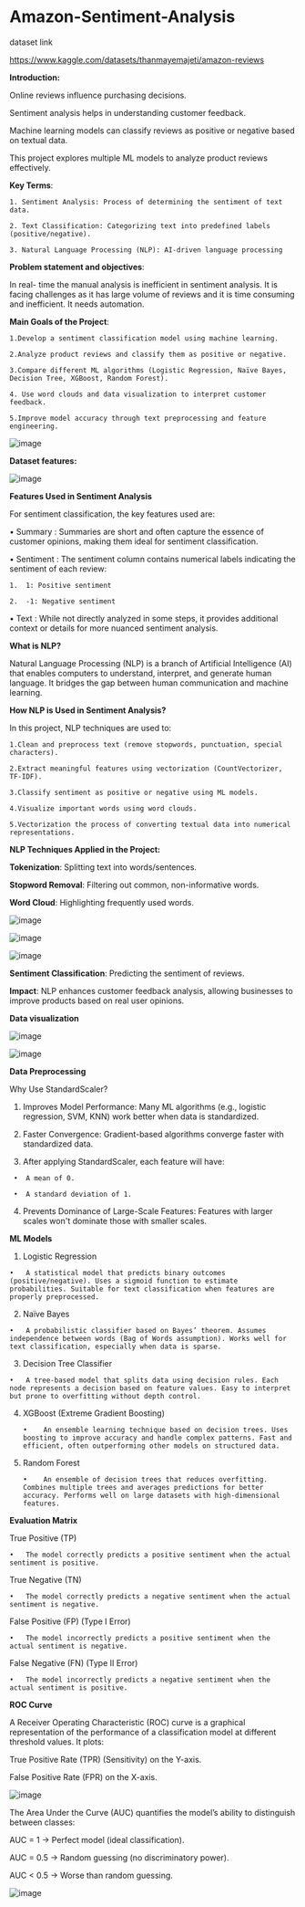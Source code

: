 # Amazon-Sentiment-Analysis

dataset link

https://www.kaggle.com/datasets/thanmayemajeti/amazon-reviews


**Introduction:**

  Online reviews influence purchasing decisions. 
  
  Sentiment analysis helps in understanding customer feedback. 

  Machine learning models can classify reviews as positive or negative based on textual data. 

  This project explores multiple ML models to analyze product reviews effectively. 

**Key Terms**: 

    1. Sentiment Analysis: Process of determining the sentiment of text data. 

    2. Text Classification: Categorizing text into predefined labels (positive/negative). 

    3. Natural Language Processing (NLP): AI-driven language processing 
 
**Problem statement and objectives**:

In real- time the manual analysis is inefficient in sentiment analysis. It is facing challenges as 
it has large volume of reviews and it is time consuming and inefficient.  It needs automation. 

**Main Goals of the Project**: 

    1.Develop a sentiment classification model using machine learning. 

    2.Analyze product reviews and classify them as positive or negative. 

    3.Compare different ML algorithms (Logistic Regression, Naïve Bayes, Decision Tree, XGBoost, Random Forest). 

    4. Use word clouds and data visualization to interpret customer feedback.
   
    5.Improve model accuracy through text preprocessing and feature engineering.

![image](https://github.com/user-attachments/assets/42fc2e4c-62b8-4695-8554-455da9353488)



**Dataset features:**

![image](https://github.com/user-attachments/assets/4610e000-0b85-48d5-af0f-772b2a7310b1)

**Features Used in Sentiment Analysis**

For sentiment classification, the key features used are:

•	Summary : Summaries are short and often capture the essence of customer opinions, making them ideal for sentiment classification.

•	 Sentiment : The sentiment column contains numerical labels indicating the sentiment of each review:

    1.	1: Positive sentiment
  
    2.	-1: Negative sentiment

•	Text : While not directly analyzed in some steps, it provides additional context or details for more nuanced sentiment analysis.

**What is NLP?**

Natural Language Processing (NLP) is a branch of Artificial Intelligence (AI) that enables computers to understand, interpret, and generate human language. It bridges the gap between human communication and machine learning.

 **How NLP is Used in Sentiment Analysis?**
 
 In this project, NLP techniques are used to:
 
    1.Clean and preprocess text (remove stopwords, punctuation, special characters).
 
    2.Extract meaningful features using vectorization (CountVectorizer, TF-IDF).
  
    3.Classify sentiment as positive or negative using ML models.
 
    4.Visualize important words using word clouds.
 
    5.Vectorization the process of converting textual data into numerical representations.

 **NLP Techniques Applied in the Project:**
 
 **Tokenization**: Splitting text into words/sentences.
 
 **Stopword Removal**: Filtering out common, non-informative words.
 
 **Word Cloud**: Highlighting frequently used words.

 ![image](https://github.com/user-attachments/assets/0373748d-b57e-4ba7-bb1b-641676b7a3d8)

 ![image](https://github.com/user-attachments/assets/ceaa34dd-9efa-4d9e-9a96-0f87ee2bbad4)

 ![image](https://github.com/user-attachments/assets/77d9d279-d651-4052-a986-26a6b46f546a)
 
 **Sentiment Classification**: Predicting the sentiment of reviews.
 
**Impact**: NLP enhances customer feedback analysis, allowing businesses to improve products based on real user opinions.   



 **Data visualization**

 ![image](https://github.com/user-attachments/assets/2f77b79d-2c47-4ae4-b9ff-0890fd4134fb)

 ![image](https://github.com/user-attachments/assets/43cd281e-8ce7-4ca1-8041-0397fdc4cdbf)



**Data Preprocessing**

Why Use StandardScaler?

  1.	Improves Model Performance: Many ML algorithms (e.g., logistic regression, SVM, KNN) work better when data is standardized.

  2.	Faster Convergence: Gradient-based algorithms converge faster with standardized data.

  3.	After applying StandardScaler, each feature will have:

     •	A mean of 0.

     •	A standard deviation of 1.

  4.	Prevents Dominance of Large-Scale Features: Features with larger scales won't dominate those with smaller scales.

**ML Models**

  1. Logistic Regression

    •	A statistical model that predicts binary outcomes (positive/negative). Uses a sigmoid function to estimate probabilities. Suitable for text classification when features are properly preprocessed.

  2. Naïve Bayes

    •	A probabilistic classifier based on Bayes’ theorem. Assumes independence between words (Bag of Words assumption). Works well for text classification, especially when data is sparse.
 
  3. Decision Tree Classifier

    •	A tree-based model that splits data using decision rules. Each node represents a decision based on feature values. Easy to interpret but prone to overfitting without depth control.

 
4. XGBoost (Extreme Gradient Boosting)

       •	An ensemble learning technique based on decision trees. Uses boosting to improve accuracy and handle complex patterns. Fast and efficient, often outperforming other models on structured data.
 
5. Random Forest

       •	An ensemble of decision trees that reduces overfitting. Combines multiple trees and averages predictions for better accuracy. Performs well on large datasets with high-dimensional features.

**Evaluation Matrix**

True Positive (TP)

    •	The model correctly predicts a positive sentiment when the actual sentiment is positive.

True Negative (TN)

    •	The model correctly predicts a negative sentiment when the actual sentiment is negative.

False Positive (FP) (Type I Error)

    •	The model incorrectly predicts a positive sentiment when the actual sentiment is negative.

False Negative (FN) (Type II Error)

    •	The model incorrectly predicts a negative sentiment when the actual sentiment is positive.

**ROC Curve**

A Receiver Operating Characteristic (ROC) curve is a graphical representation of the performance of a classification model at different threshold values. It plots: 

  True Positive Rate (TPR) (Sensitivity) on the Y-axis. 

  False Positive Rate (FPR) on the X-axis. 

![image](https://github.com/user-attachments/assets/0786095b-9655-480b-8bc8-c1d132beae69)


The Area Under the Curve (AUC) quantifies the model’s ability to distinguish between classes: 

   AUC = 1 → Perfect model (ideal classification). 

   AUC = 0.5 → Random guessing (no discriminatory power). 

   AUC < 0.5 → Worse than random guessing.

![image](https://github.com/user-attachments/assets/697cd332-0758-4220-82bb-1af92f8d7456)







